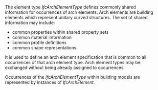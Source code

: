 The element type _IfcArchElementType_ defines commonly shared information for occurrences of arch elements. Arch elements are building elements which represent unitary curved structures. The set of shared information may include:

* common properties within shared property sets
* common material information
* common profile definitions
* common shape representations

It is used to define an arch element specification that is common to all occurrences of that arch element type. Arch element types may be exchanged without being already assigned to occurrences.

Occurrences of the _IfcArchElementType_ within building models are represented by instances of _IfcArchElement_.

